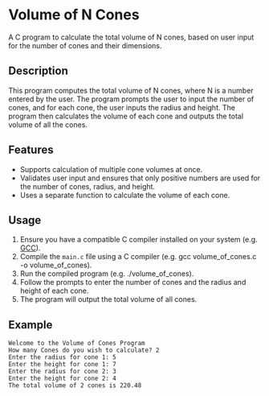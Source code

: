 # Volume of N Cones

A C program to calculate the total volume of N cones, based on user input for the number of cones and their dimensions.

## Description

This program computes the total volume of N cones, where N is a number entered by the user. The program prompts the user to input the number of cones, and for each cone, the user inputs the radius and height. The program then calculates the volume of each cone and outputs the total volume of all the cones.

## Features
- Supports calculation of multiple cone volumes at once.
- Validates user input and ensures that only positive numbers are used for the number of cones, radius, and height.
- Uses a separate function to calculate the volume of each cone.

## Usage

1. Ensure you have a compatible C compiler installed on your system (e.g. [GCC](https://gcc.gnu.org/)).
2. Compile the `main.c` file using a C compiler (e.g. gcc volume_of_cones.c -o volume_of_cones).
3. Run the compiled program (e.g. ./volume_of_cones).
4. Follow the prompts to enter the number of cones and the radius and height of each cone.
5. The program will output the total volume of all cones.

## Example

```plaintext
Welcome to the Volume of Cones Program
How many Cones do you wish to calculate? 2
Enter the radius for cone 1: 5
Enter the height for cone 1: 7
Enter the radius for cone 2: 3
Enter the height for cone 2: 4
The total volume of 2 cones is 220.48
```
